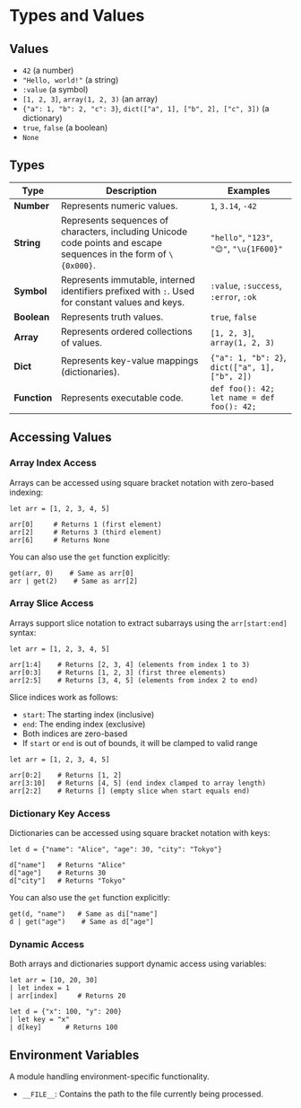 # Types and Values

## Values

- `42` (a number)
- `"Hello, world!"` (a string)
- `:value` (a symbol)
- `[1, 2, 3]`, `array(1, 2, 3)` (an array)
- `{"a": 1, "b": 2, "c": 3}`, `dict(["a", 1], ["b", 2], ["c", 3])` (a dictionary)
- `true`, `false` (a boolean)
- `None`

## Types

| Type         | Description                                                                                                       | Examples                                       |
| ------------ | ----------------------------------------------------------------------------------------------------------------- | ---------------------------------------------- |
| **Number**   | Represents numeric values.                                                                                        | `1`, `3.14`, `-42`                             |
| **String**   | Represents sequences of characters, including Unicode code points and escape sequences in the form of `\{0x000}`. | `"hello"`, `"123"`, `"😊"`, `"\u{1F600}"`       |
| **Symbol**   | Represents immutable, interned identifiers prefixed with `:`. Used for constant values and keys.                  | `:value`, `:success`, `:error`, `:ok`          |
| **Boolean**  | Represents truth values.                                                                                          | `true`, `false`                                |
| **Array**    | Represents ordered collections of values.                                                                         | `[1, 2, 3]`, `array(1, 2, 3)`                  |
| **Dict**     | Represents key-value mappings (dictionaries).                                                                     | `{"a": 1, "b": 2}`, `dict(["a", 1], ["b", 2])` |
| **Function** | Represents executable code.                                                                                       | `def foo(): 42; let name = def foo(): 42;`     |

## Accessing Values

### Array Index Access

Arrays can be accessed using square bracket notation with zero-based indexing:

```mq
let arr = [1, 2, 3, 4, 5]

arr[0]     # Returns 1 (first element)
arr[2]     # Returns 3 (third element)
arr[6]     # Returns None
```

You can also use the `get` function explicitly:

```mq
get(arr, 0)    # Same as arr[0]
arr | get(2)    # Same as arr[2]
```

### Array Slice Access

Arrays support slice notation to extract subarrays using the `arr[start:end]` syntax:

```mq
let arr = [1, 2, 3, 4, 5]

arr[1:4]    # Returns [2, 3, 4] (elements from index 1 to 3)
arr[0:3]    # Returns [1, 2, 3] (first three elements)
arr[2:5]    # Returns [3, 4, 5] (elements from index 2 to end)
```

Slice indices work as follows:
- `start`: The starting index (inclusive)
- `end`: The ending index (exclusive)
- Both indices are zero-based
- If `start` or `end` is out of bounds, it will be clamped to valid range

```mq
let arr = [1, 2, 3, 4, 5]

arr[0:2]    # Returns [1, 2]
arr[3:10]   # Returns [4, 5] (end index clamped to array length)
arr[2:2]    # Returns [] (empty slice when start equals end)
```

### Dictionary Key Access

Dictionaries can be accessed using square bracket notation with keys:

```mq
let d = {"name": "Alice", "age": 30, "city": "Tokyo"}

d["name"]   # Returns "Alice"
d["age"]    # Returns 30
d["city"]   # Returns "Tokyo"
```

You can also use the `get` function explicitly:

```mq
get(d, "name")   # Same as di["name"]
d | get("age")    # Same as d["age"]
```

### Dynamic Access

Both arrays and dictionaries support dynamic access using variables:

```mq
let arr = [10, 20, 30]
| let index = 1
| arr[index]     # Returns 20

let d = {"x": 100, "y": 200}
| let key = "x"
| d[key]      # Returns 100
```

## Environment Variables

A module handling environment-specific functionality.

- `__FILE__`: Contains the path to the file currently being processed.
